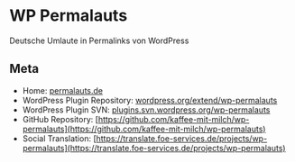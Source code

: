 # WP Permalauts

Deutsche Umlaute in Permalinks von WordPress

## Meta

* Home: [permalauts.de](http://permalauts.de/)
* WordPress Plugin Repository: [wordpress.org/extend/wp-permalauts](http://wordpress.org/extend/plugins/wp-permalauts/)
* WordPress Plugin SVN: [plugins.svn.wordpress.org/wp-permalauts](http://plugins.svn.wordpress.org/wp-permalauts/)
* GitHub Repository: [https://github.com/kaffee-mit-milch/wp-permalauts](https://github.com/kaffee-mit-milch/wp-permalauts)
* Social Translation: [https://translate.foe-services.de/projects/wp-permalauts](https://translate.foe-services.de/projects/wp-permalauts)

